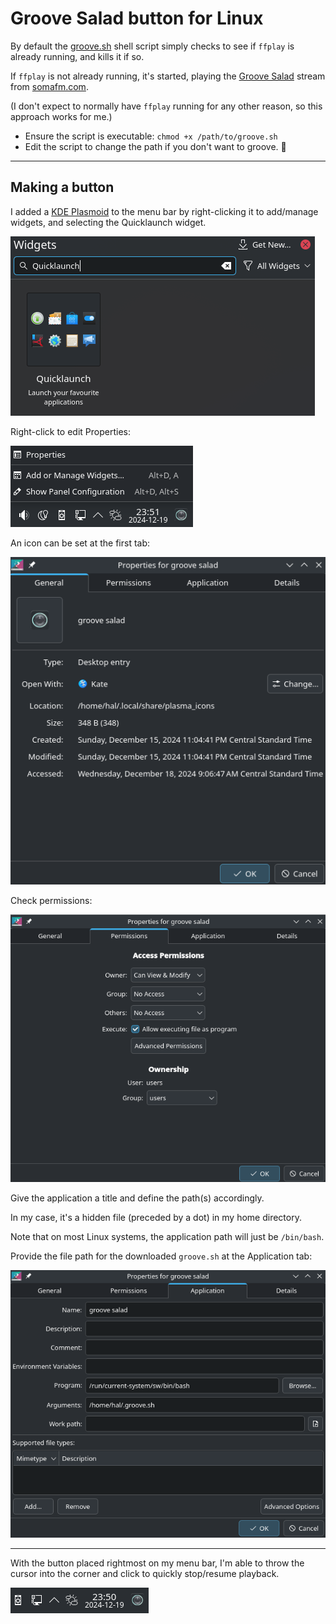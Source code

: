 # Groove Salad button for Linux

By default the [groove.sh](groove.sh) shell script simply checks to see if `ffplay` is already running, and kills it if so. 

If `ffplay` is not already running, it's started, playing the [Groove Salad](https://somafm.com/groovesalad/) stream from [somafm.com](https://somafm.com/).

(I don't expect to normally have `ffplay` running for any other reason, so this approach works for me.)

* Ensure the script is executable: `chmod +x /path/to/groove.sh`
* Edit the script to change the path if you don't want to groove. 🤷
  
____ 

## Making a button

I added a [KDE Plasmoid](https://userbase.kde.org/Plasma) to the menu bar by right-clicking it to add/manage widgets, and selecting the Quicklaunch widget.

![launcher](/Linux/images/launch_button.png)

Right-click to edit Properties:

![button_context](/Linux/images/button_context.png)

An icon can be set at the first tab:

![general](/Linux/images/general.png)

Check permissions:

![general](/Linux/images/button_permissions.png)

Give the application a title and define the path(s) accordingly.

In my case, it's a hidden file (preceded by a dot) in my home directory.

Note that on most Linux systems, the application path will just be `/bin/bash`.

Provide the file path for the downloaded `groove.sh` at the Application tab:

![application_details](/Linux/images/application_details.png)

___

With the button placed rightmost on my menu bar, I'm able to throw the cursor into the corner and click to quickly stop/resume playback.

![menu_button](/Linux/images/menu_button.png)
